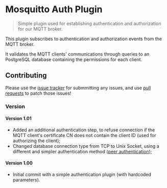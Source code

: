# Mosquitto Auth Plugin

> Simple plugin used for establishing authentication and authorization for our MQTT broker.

This plugin subscribes to authentication and authorization events from the MQTT broker. 

It validates the MQTT clients' communications through queries to an PostgreSQL database containing the permissions for each client.

## Contributing

Please use the [issue tracker](https://bitbucket.org/wow-project/mosquitto-auth-plugin/issues) for submmitting any issues, and use [pull requests](https://bitbucket.org/wow-project/mosquitto-auth-plugin/pull-requests/) to patch those issues!

### Version

#### Version 1.01

 - Added an additional authentication step, to refuse connection if the MQTT client's certificate CN does not contain the client ID (used for authorizing the client);
 - Changed database connection type from TCP to Unix Socket, using a different and simpler authentication method ([peer authentication](https://www.postgresql.org/docs/current/auth-peer.html));

#### Version 1.00

 - Initial commit with a simple authentication plugin (with hardcoded parameters).
